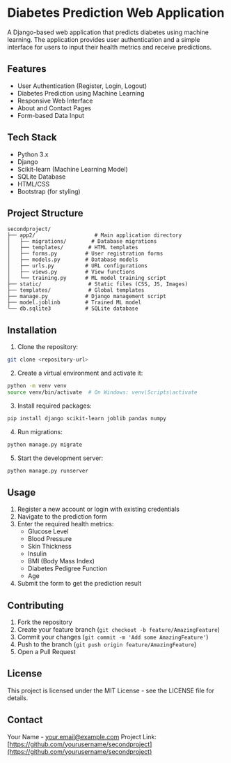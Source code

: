 # Diabetes Prediction Web Application

A Django-based web application that predicts diabetes using machine learning. The application provides user authentication and a simple interface for users to input their health metrics and receive predictions.

## Features

- User Authentication (Register, Login, Logout)
- Diabetes Prediction using Machine Learning
- Responsive Web Interface
- About and Contact Pages
- Form-based Data Input

## Tech Stack

- Python 3.x
- Django
- Scikit-learn (Machine Learning Model)
- SQLite Database
- HTML/CSS
- Bootstrap (for styling)

## Project Structure

```
secondproject/
├── app2/                   # Main application directory
│   ├── migrations/        # Database migrations
│   ├── templates/        # HTML templates
│   ├── forms.py         # User registration forms
│   ├── models.py        # Database models
│   ├── urls.py          # URL configurations
│   ├── views.py         # View functions
│   └── training.py      # ML model training script
├── static/               # Static files (CSS, JS, Images)
├── templates/            # Global templates
├── manage.py            # Django management script
├── model.joblinb        # Trained ML model
└── db.sqlite3           # SQLite database
```

## Installation

1. Clone the repository:
```bash
git clone <repository-url>
```

2. Create a virtual environment and activate it:
```bash
python -m venv venv
source venv/bin/activate  # On Windows: venv\Scripts\activate
```

3. Install required packages:
```bash
pip install django scikit-learn joblib pandas numpy
```

4. Run migrations:
```bash
python manage.py migrate
```

5. Start the development server:
```bash
python manage.py runserver
```

## Usage

1. Register a new account or login with existing credentials
2. Navigate to the prediction form
3. Enter the required health metrics:
   - Glucose Level
   - Blood Pressure
   - Skin Thickness
   - Insulin
   - BMI (Body Mass Index)
   - Diabetes Pedigree Function
   - Age
4. Submit the form to get the prediction result

## Contributing

1. Fork the repository
2. Create your feature branch (`git checkout -b feature/AmazingFeature`)
3. Commit your changes (`git commit -m 'Add some AmazingFeature'`)
4. Push to the branch (`git push origin feature/AmazingFeature`)
5. Open a Pull Request

## License

This project is licensed under the MIT License - see the LICENSE file for details.

## Contact

Your Name - your.email@example.com
Project Link: [https://github.com/yourusername/secondproject](https://github.com/yourusername/secondproject)
